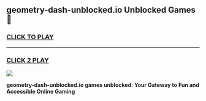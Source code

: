 
## geometry-dash-unblocked.io Unblocked Games👋
<h3>
<a href="https://news.freeplayer.one?title=geometry-dash-unblocked.io&ref=16F">CLICK TO PLAY</a></h3>
<hr>

<h3>
<a href="https://news.freeplayer.one?title=geometry-dash-unblocked.io&ref=16F">CLICK 2 PLAY</a>
  
</h3>

<a href="https://news.freeplayer.one?title=geometry-dash-unblocked.io&ref=16F/"><img src="https://clearcache.store/games.png"></a>


**geometry-dash-unblocked.io games unblocked: Your Gateway to Fun and Accessible Online Gaming**
